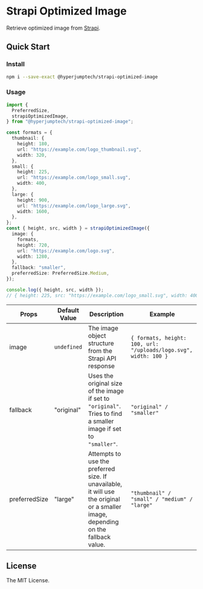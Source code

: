 # Strapi Optimized Image

Retrieve optimized image from [Strapi](https://strapi.io/).

## Quick Start

### Install

```sh
npm i --save-exact @hyperjumptech/strapi-optimized-image
```

### Usage

```typescript
import {
  PreferredSize,
  strapiOptimizedImage,
} from "@hyperjumptech/strapi-optimized-image";

const formats = {
  thumbnail: {
    height: 180,
    url: "https://example.com/logo_thumbnail.svg",
    width: 320,
  },
  small: {
    height: 225,
    url: "https://example.com/logo_small.svg",
    width: 400,
  },
  large: {
    height: 900,
    url: "https://example.com/logo_large.svg",
    width: 1600,
  },
};
const { height, src, width } = strapiOptimizedImage({
  image: {
    formats,
    height: 720,
    url: "https://example.com/logo.svg",
    width: 1280,
  },
  fallback: "smaller",
  preferredSize: PreferredSize.Medium,
});

console.log({ height, src, width });
// { height: 225, src: "https://example.com/logo_small.svg", width: 400 }
```

| Props         | Default Value | Description                                                                                                                       | Example                                                          |
| ------------- | ------------- | --------------------------------------------------------------------------------------------------------------------------------- | ---------------------------------------------------------------- |
| image         | `undefined`   | The image object structure from the Strapi API response                                                                           | `{ formats, height: 100, url: "/uploads/logo.svg", width: 100 }` |
| fallback      | "original"    | Uses the original size of the image if set to `"original"`. Tries to find a smaller image if set to `"smaller"`.                  | `"original" / "smaller"`                                         |
| preferredSize | "large"       | Attempts to use the preferred size. If unavailable, it will use the original or a smaller image, depending on the fallback value. | `"thumbnail" / "small" / "medium" / "large"`                     |

## License

The MIT License.
